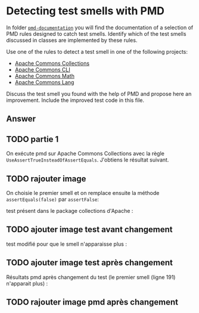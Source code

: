 # Detecting test smells with PMD

In folder [`pmd-documentation`](../pmd-documentation) you will find the documentation of a selection of PMD rules designed to catch test smells.
Identify which of the test smells discussed in classes are implemented by these rules.

Use one of the rules to detect a test smell in one of the following projects:

- [Apache Commons Collections](https://github.com/apache/commons-collections)
- [Apache Commons CLI](https://github.com/apache/commons-cli)
- [Apache Commons Math](https://github.com/apache/commons-math)
- [Apache Commons Lang](https://github.com/apache/commons-lang)

Discuss the test smell you found with the help of PMD and propose here an improvement.
Include the improved test code in this file.

## Answer

## TODO partie 1

On exécute pmd sur Apache Commons Collections avec la règle `UseAssertTrueInsteadOfAssertEquals`. J'obtiens le résultat suivant.
## TODO rajouter image


On choisie le premier smell et on remplace ensuite la méthode `assertEquals(false)` par `assertFalse`:

test présent dans le package collections d'Apache :
## TODO ajouter image test avant changement

test modifié pour que le smell n'apparaisse plus :
## TODO ajouter image test après changement

Résultats pmd après changement du test (le premier smell (ligne 191) n'apparait plus) :
## TODO rajouter image pmd après changement
